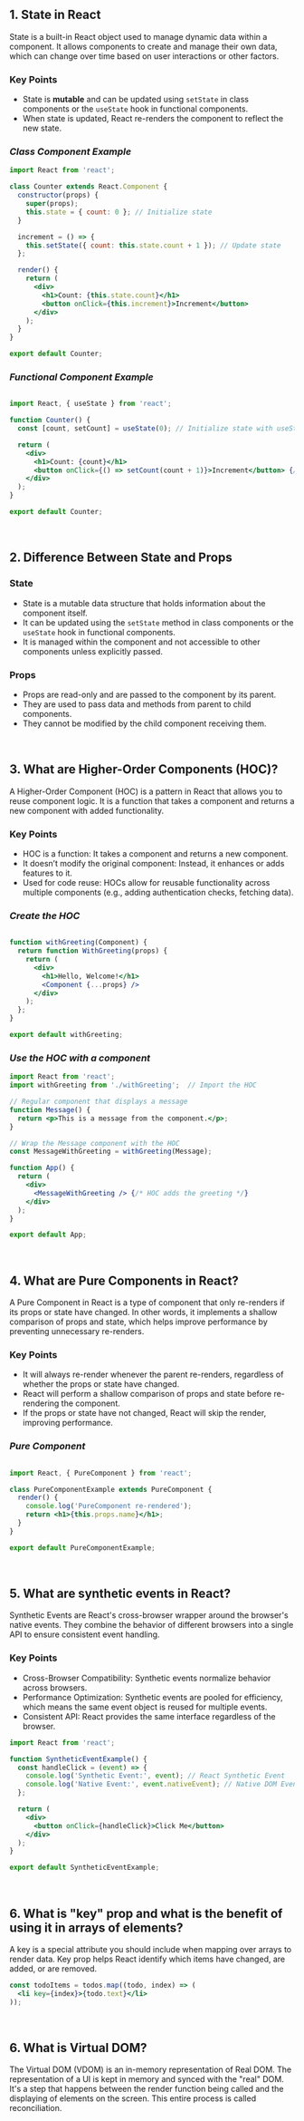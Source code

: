 ## 1. **State in React**

State is a built-in React object used to manage dynamic data within a component. It allows components to create and manage their own data, which can change over time based on user interactions or other factors.

### Key Points
- State is **mutable** and can be updated using `setState` in class components or the `useState` hook in functional components.
- When state is updated, React re-renders the component to reflect the new state.


### ***Class Component Example***
```jsx
import React from 'react';

class Counter extends React.Component {
  constructor(props) {
    super(props);
    this.state = { count: 0 }; // Initialize state
  }

  increment = () => {
    this.setState({ count: this.state.count + 1 }); // Update state
  };

  render() {
    return (
      <div>
        <h1>Count: {this.state.count}</h1>
        <button onClick={this.increment}>Increment</button>
      </div>
    );
  }
}

export default Counter;
```

### ***Functional Component Example***
```jsx

import React, { useState } from 'react';

function Counter() {
  const [count, setCount] = useState(0); // Initialize state with useState

  return (
    <div>
      <h1>Count: {count}</h1>
      <button onClick={() => setCount(count + 1)}>Increment</button> {/* Update state */}
    </div>
  );
}

export default Counter;
```

<br>

## 2. **Difference Between State and Props**

### **State**
- State is a mutable data structure that holds information about the component itself.
- It can be updated using the `setState` method in class components or the `useState` hook in functional components.
- It is managed within the component and not accessible to other components unless explicitly passed.

### **Props**
- Props are read-only and are passed to the component by its parent.
- They are used to pass data and methods from parent to child components.
- They cannot be modified by the child component receiving them.

<br>

## 3. **What are Higher-Order Components (HOC)?**

A Higher-Order Component (HOC) is a pattern in React that allows you to reuse component logic. It is a function that takes a component and returns a new component with added functionality.

### Key Points
- HOC is a function: It takes a component and returns a new component.
- It doesn’t modify the original component: Instead, it enhances or adds features to it.
- Used for code reuse: HOCs allow for reusable functionality across multiple components (e.g., adding authentication checks, fetching data).

### ***Create the HOC***
```jsx

function withGreeting(Component) {
  return function WithGreeting(props) {
    return (
      <div>
        <h1>Hello, Welcome!</h1>
        <Component {...props} />
      </div>
    );
  };
}

export default withGreeting;
```

### ***Use the HOC with a component***

```jsx
import React from 'react';
import withGreeting from './withGreeting';  // Import the HOC

// Regular component that displays a message
function Message() {
  return <p>This is a message from the component.</p>;
}

// Wrap the Message component with the HOC
const MessageWithGreeting = withGreeting(Message);

function App() {
  return (
    <div>
      <MessageWithGreeting /> {/* HOC adds the greeting */}
    </div>
  );
}

export default App;
```
<br>

## 4. **What are Pure Components in React?**

A Pure Component in React is a type of component that only re-renders if its props or state have changed. In other words, it implements a shallow comparison of props and state, which helps improve performance by preventing unnecessary re-renders.

### Key Points
- It will always re-render whenever the parent re-renders, regardless of whether the props or state have changed.
- React will perform a shallow comparison of props and state before re-rendering the component.
- If the props or state have not changed, React will skip the render, improving performance.

### ***Pure Component***

```jsx

import React, { PureComponent } from 'react';

class PureComponentExample extends PureComponent {
  render() {
    console.log('PureComponent re-rendered');
    return <h1>{this.props.name}</h1>;
  }
}

export default PureComponentExample;

```
<br>

## 5. **What are synthetic events in React?**

Synthetic Events are React's cross-browser wrapper around the browser's native events. They combine the behavior of different browsers into a single API to ensure consistent event handling.

### Key Points
- Cross-Browser Compatibility: Synthetic events normalize behavior across browsers.
- Performance Optimization: Synthetic events are pooled for efficiency, which means the same event object is reused for multiple events.
- Consistent API: React provides the same interface regardless of the browser.

```jsx
import React from 'react';

function SyntheticEventExample() {
  const handleClick = (event) => {
    console.log('Synthetic Event:', event); // React Synthetic Event
    console.log('Native Event:', event.nativeEvent); // Native DOM Event
  };

  return (
    <div>
      <button onClick={handleClick}>Click Me</button>
    </div>
  );
}

export default SyntheticEventExample;

```
<br>

## 6. **What is "key" prop and what is the benefit of using it in arrays of elements?**

A key is a special attribute you should include when mapping over arrays to render data. Key prop helps React identify which items have changed, are added, or are removed.

```jsx
const todoItems = todos.map((todo, index) => (
  <li key={index}>{todo.text}</li>
));
```
<br>

## 6. **What is Virtual DOM?**

The Virtual DOM (VDOM) is an in-memory representation of Real DOM. The representation of a UI is kept in memory and synced with the "real" DOM. It's a step that happens between the render function being called and the displaying of elements on the screen. This entire process is called reconciliation.


